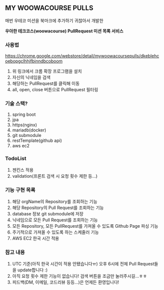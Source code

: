 ## MY WOOWACOURSE PULLS

매번 우테코 미션을 북마크에 추가하기 귀찮아서 개발한

**우아한 테크코스(woowacourse) PullRequest 미션 목록 서비스**

### 사용법

https://chrome.google.com/webstore/detail/mywoowacoursepulls/dkeblehcoebopgclhhjfbinndbcoboom

1. 위 링크에서 크롬 확장 프로그램을 설치
2. 자신의 닉네임을 검색
3. 해당하는 PullRequest를 클릭해 이동
4. all, open, close 버튼으로 PullRequest 필터링

### 기술 스택?

1. spring boot
2. jpa
3. https(nginx)
4. mariadb(docker)
5. git submodule
6. restTemplate(github api)
7. aws ec2

### TodoList

1. 젠킨스 적용
2. validation(프론트 검색 시 요청 횟수 제한 등...)

### 기능 구현 목록

1. 해당 orgName의 Repository를 조회하는 기능
2. 해당 Repository의 Pull Request를 조회하는 기능
3. database 정보 git submodule에 저장
4. 닉네임으로 모든 Pull Request를 조회하는 기능
5. 모든 Repository, 모든 PullRequest를 가져올 수 있도록 Github Page 파싱 기능
6. 주기적으로 가져올 수 있도록 하는 스케줄러 기능
7. AWS EC2 한국 시간 적용

### 참고 내용

1. UTC 기준(아직 한국 시간이 적용 안됐습니다ㅠ) 오후 6시에 전체 Pull Request들을 update합니다 :)
2. 아직 요청 횟수 제한 기능이 없습니다! 검색 버튼을 조금만 눌러주시길...ㅎㅎ 
3. 피드백(DM, 이메일, 코드리뷰 등등...)은 언제든 환영입니다! 
